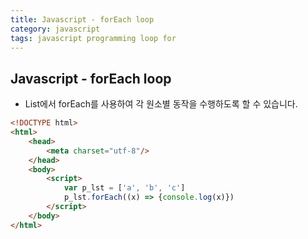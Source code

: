 ```yaml
---
title: Javascript - forEach loop
category: javascript
tags: javascript programming loop for
---
```


## Javascript - forEach loop

- List에서 forEach를 사용하여 각 원소별 동작을 수행하도록 할 수 있습니다.

```html
<!DOCTYPE html>
<html>
    <head>
        <meta charset="utf-8"/>
    </head>
    <body>
        <script>
            var p_lst = ['a', 'b', 'c']
            p_lst.forEach((x) => {console.log(x)})
        </script>
    </body>
</html>
```
